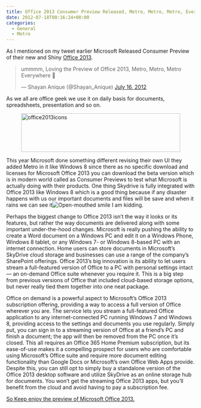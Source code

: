 ```yaml
---
title: Office 2013 Consumer Preview Released, Metro, Metro, Metro, Everywhere
date: 2012-07-18T00:16:24+00:00
categories:
  - General
  - Metro
---
```

As I mentioned on my tweet earlier Microsoft Released Consumer Preview of their new and Shiny [Office 2013](http://www.microsoft.com/office/preview/). 

<blockquote class="twitter-tweet">
  <p>
    ummmm, Loving the Preview of Office 2013, Metro, Metro, Metro Everywhere 🙂
  </p>
  
  <p>
    — Shayan Anique (@Shayan_Anique) <a href="https://twitter.com/Shayan_Anique/status/224946307968679936" data-datetime="2012-07-16T19:19:13+00:00">July 16, 2012</a>
  </p>
</blockquote>



As we all are office geek we use it on daily basis for documents, spreadsheets, presentation and so on. 

[<img loading="lazy" style="background-image: none; border-right-width: 0px; padding-left: 0px; padding-right: 0px; display: block; float: none; border-top-width: 0px; border-bottom-width: 0px; margin-left: auto; border-left-width: 0px; margin-right: auto; padding-top: 0px" title="office2013icons" border="0" alt="office2013icons" src="http://shayananique.com/wp-content/uploads/2012/07/office2013icons_thumb.png" width="425" height="103" />](http://shayananique.com/wp-content/uploads/2012/07/office2013icons.png)

This year Microsoft done something different revising their own UI they added Metro in it like Windows 8 since there as no specific download and licenses for Microsoft Office 2013 you can download the beta version which is in modern world called as Consumer Previews to test what Microsoft is actually doing with their products. One thing Skydrive is fully integrated with Office 2013 like Windows 8 which is a good thing because if any disaster happens with us our important documents and files will be save and when it rains we can see it<img style="border-bottom-style: none; border-left-style: none; border-top-style: none; border-right-style: none" class="wlEmoticon wlEmoticon-openmouthedsmile" alt="Open-mouthed smile" src="http://shayananique.com/wp-content/uploads/2012/07/wlEmoticon-openmouthedsmile.png" /> I am kidding. 

Perhaps the biggest change to Office 2013 isn&#8217;t the way it looks or its features, but rather the way documents are delivered along with some important under-the-hood changes. Microsoft is really pushing the ability to create a Word document on a Windows PC and edit it on a Windows Phone, Windows 8 tablet, or any Windows 7- or Windows 8-based PC with an internet connection. Home users can store documents in Microsoft&#8217;s SkyDrive cloud storage and businesses can use a range of the company&#8217;s SharePoint offerings. Office 2013’s big innovation is its ability to let users stream a full-featured version of Office to a PC with personal settings intact — an on-demand Office suite whenever you require it. This is a big step from previous versions of Office that included cloud-based storage options, but never really tied them together into one neat package.

Office on demand is a powerful aspect to Microsoft&#8217;s Office 2013 subscription offering, providing a way to access a full version of Office wherever you are. The service lets you stream a full-featured Office application to any internet-connected PC running Windows 7 and Windows 8, providing access to the settings and documents you use regularly. Simply put, you can sign in to a streaming version of Office at a friend’s PC and finish a document; the app will then be removed from the PC once it&#8217;s closed. This all requires an Office 365 Home Premium subscription, but its ease-of-use makes it a compelling prospect for users who are comfortable using Microsoft&#8217;s Office suite and require more document editing functionality than Google Docs or Microsoft&#8217;s own Office Web Apps provide. Despite this, you can still opt to simply buy a standalone version of the Office 2013 desktop software and utilize SkyDrive as an online storage hub for documents. You won&#8217;t get the streaming Office 2013 apps, but you&#8217;ll benefit from the cloud and avoid having to pay a subscription fee.

[So Keep enjoy the preview of Microsoft Office 2013.](http://www.microsoft.com/office/preview/)